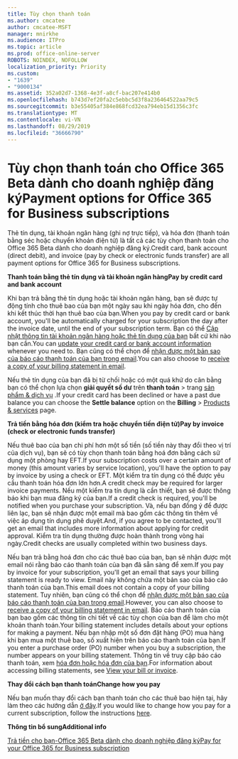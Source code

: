 ```yaml
---
title: Tùy chọn thanh toán
ms.author: cmcatee
author: cmcatee-MSFT
manager: mnirkhe
ms.audience: ITPro
ms.topic: article
ms.prod: office-online-server
ROBOTS: NOINDEX, NOFOLLOW
localization_priority: Priority
ms.custom:
- "1639"
- "9000134"
ms.assetid: 352a02d7-1368-4e3f-a8cf-bac207e414b0
ms.openlocfilehash: b743d7ef20fa2c5ebbc5d3f8a236464522aa79c5
ms.sourcegitcommit: b3e55405af384e868fcd32ea794eb15d1356c3fc
ms.translationtype: MT
ms.contentlocale: vi-VN
ms.lasthandoff: 08/29/2019
ms.locfileid: "36666790"
---
```

# <a name="payment-options-for-office-365-for-business-subscriptions"></a><span data-ttu-id="9fc5e-102">Tùy chọn thanh toán cho Office 365 Beta dành cho doanh nghiệp đăng ký</span><span class="sxs-lookup"><span data-stu-id="9fc5e-102">Payment options for Office 365 for Business subscriptions</span></span>
  
<span data-ttu-id="9fc5e-103">Thẻ tín dụng, tài khoản ngân hàng (ghi nợ trực tiếp), và hóa đơn (thanh toán bằng séc hoặc chuyển khoản điện tử) là tất cả các tùy chọn thanh toán cho Office 365 Beta dành cho doanh nghiệp đăng ký.</span><span class="sxs-lookup"><span data-stu-id="9fc5e-103">Credit card, bank account (direct debit), and invoice (pay by check or electronic funds transfer) are all payment options for Office 365 for Business subscriptions.</span></span>
  
<span data-ttu-id="9fc5e-104">**Thanh toán bằng thẻ tín dụng và tài khoản ngân hàng**</span><span class="sxs-lookup"><span data-stu-id="9fc5e-104">**Pay by credit card and bank account**</span></span>
  
<span data-ttu-id="9fc5e-105">Khi bạn trả bằng thẻ tín dụng hoặc tài khoản ngân hàng, bạn sẽ được tự động tính cho thuê bao của bạn một ngày sau khi ngày hóa đơn, cho đến khi kết thúc thời hạn thuê bao của bạn.</span><span class="sxs-lookup"><span data-stu-id="9fc5e-105">When you pay by credit card or bank account, you'll be automatically charged for your subscription the day after the invoice date, until the end of your subscription term.</span></span> <span data-ttu-id="9fc5e-106">Bạn có thể [Cập nhật thông tin tài khoản ngân hàng hoặc thẻ tín dụng của bạn](https://docs.microsoft.com/office365/admin/subscriptions-and-billing/add-update-or-remove-credit-card-or-bank-account) bất cứ khi nào bạn cần.</span><span class="sxs-lookup"><span data-stu-id="9fc5e-106">You can [update your credit card or bank account information](https://docs.microsoft.com/office365/admin/subscriptions-and-billing/add-update-or-remove-credit-card-or-bank-account) whenever you need to.</span></span> <span data-ttu-id="9fc5e-107">Bạn cũng có thể chọn để [nhận được một bản sao của báo cáo thanh toán của bạn trong email](https://docs.microsoft.com/office365/admin/subscriptions-and-billing/pay-for-your-subscription#receive-a-copy-of-your-billing-statement-in-email).</span><span class="sxs-lookup"><span data-stu-id="9fc5e-107">You can also choose to [receive a copy of your billing statement in email](https://docs.microsoft.com/office365/admin/subscriptions-and-billing/pay-for-your-subscription#receive-a-copy-of-your-billing-statement-in-email).</span></span>
  
<span data-ttu-id="9fc5e-108">Nếu thẻ tín dụng của bạn đã bị từ chối hoặc có một quá khứ do cân bằng bạn có thể chọn lựa chọn **giải quyết số dư** trên **thanh toán** \> trang [sản phẩm & dịch vụ](https://portal.office.com/adminportal/home#/subscriptions) .</span><span class="sxs-lookup"><span data-stu-id="9fc5e-108">If your credit card has been declined or have a past due balance you can choose the **Settle balance** option on the **Billing** \> [Products & services](https://portal.office.com/adminportal/home#/subscriptions) page.</span></span>
  
<span data-ttu-id="9fc5e-109">**Trả tiền bằng hóa đơn (kiểm tra hoặc chuyển tiền điện tử)**</span><span class="sxs-lookup"><span data-stu-id="9fc5e-109">**Pay by invoice (check or electronic funds transfer)**</span></span>
  
<span data-ttu-id="9fc5e-110">Nếu thuê bao của bạn chi phí hơn một số tiền (số tiền này thay đổi theo vị trí của dịch vụ), bạn sẽ có tùy chọn thanh toán bằng hoá đơn bằng cách sử dụng một phòng hay EFT.</span><span class="sxs-lookup"><span data-stu-id="9fc5e-110">If your subscription costs over a certain amount of money (this amount varies by service location), you'll have the option to pay by invoice by using a check or EFT.</span></span> <span data-ttu-id="9fc5e-111">Một kiểm tra tín dụng có thể được yêu cầu thanh toán hóa đơn lớn hơn.</span><span class="sxs-lookup"><span data-stu-id="9fc5e-111">A credit check may be required for larger invoice payments.</span></span> <span data-ttu-id="9fc5e-112">Nếu một kiểm tra tín dụng là cần thiết, bạn sẽ được thông báo khi bạn mua đăng ký của bạn.</span><span class="sxs-lookup"><span data-stu-id="9fc5e-112">If a credit check is required, you'll be notified when you purchase your subscription.</span></span> <span data-ttu-id="9fc5e-113">Và, nếu bạn đồng ý để được liên lạc, bạn sẽ nhận được một email mà bao gồm các thông tin thêm về việc áp dụng tín dụng phê duyệt.</span><span class="sxs-lookup"><span data-stu-id="9fc5e-113">And, if you agree to be contacted, you'll get an email that includes more information about applying for credit approval.</span></span> <span data-ttu-id="9fc5e-114">Kiểm tra tín dụng thường được hoàn thành trong vòng hai ngày.</span><span class="sxs-lookup"><span data-stu-id="9fc5e-114">Credit checks are usually completed within two business days.</span></span>
  
<span data-ttu-id="9fc5e-115">Nếu bạn trả bằng hoá đơn cho các thuê bao của bạn, bạn sẽ nhận được một email nói rằng báo cáo thanh toán của bạn đã sẵn sàng để xem.</span><span class="sxs-lookup"><span data-stu-id="9fc5e-115">If you pay by invoice for your subscription, you'll get an email that says your billing statement is ready to view.</span></span> <span data-ttu-id="9fc5e-116">Email này không chứa một bản sao của báo cáo thanh toán của bạn.</span><span class="sxs-lookup"><span data-stu-id="9fc5e-116">This email does not contain a copy of your billing statement.</span></span> <span data-ttu-id="9fc5e-117">Tuy nhiên, bạn cũng có thể chọn để [nhận được một bản sao của báo cáo thanh toán của bạn trong email](https://docs.microsoft.com/office365/admin/subscriptions-and-billing/pay-for-your-subscription#receive-a-copy-of-your-billing-statement-in-email).</span><span class="sxs-lookup"><span data-stu-id="9fc5e-117">However, you can also choose to [receive a copy of your billing statement in email](https://docs.microsoft.com/office365/admin/subscriptions-and-billing/pay-for-your-subscription#receive-a-copy-of-your-billing-statement-in-email).</span></span> <span data-ttu-id="9fc5e-118">Báo cáo thanh toán của bạn bao gồm các thông tin chi tiết về các tùy chọn của bạn để làm cho một khoản thanh toán.</span><span class="sxs-lookup"><span data-stu-id="9fc5e-118">Your billing statement includes details about your options for making a payment.</span></span> <span data-ttu-id="9fc5e-119">Nếu bạn nhập một số đơn đặt hàng (PO) mua hàng khi bạn mua một thuê bao, số xuất hiện trên báo cáo thanh toán của bạn.</span><span class="sxs-lookup"><span data-stu-id="9fc5e-119">If you enter a purchase order (PO) number when you buy a subscription, the number appears on your billing statement.</span></span> <span data-ttu-id="9fc5e-120">Thông tin về truy cập báo cáo thanh toán, xem [hóa đơn hoặc hóa đơn của bạn](https://docs.microsoft.com/office365/admin/subscriptions-and-billing/view-your-bill-or-invoice).</span><span class="sxs-lookup"><span data-stu-id="9fc5e-120">For information about accessing billing statements, see [View your bill or invoice](https://docs.microsoft.com/office365/admin/subscriptions-and-billing/view-your-bill-or-invoice).</span></span>
  
<span data-ttu-id="9fc5e-121">**Thay đổi cách bạn thanh toán**</span><span class="sxs-lookup"><span data-stu-id="9fc5e-121">**Change how you pay**</span></span>
  
<span data-ttu-id="9fc5e-122">Nếu bạn muốn thay đổi cách bạn thanh toán cho các thuê bao hiện tại, hãy làm theo các hướng dẫn [ở đây](https://docs.microsoft.com/office365/admin/subscriptions-and-billing/change-payment-method).</span><span class="sxs-lookup"><span data-stu-id="9fc5e-122">If you would like to change how you pay for a current subscription, follow the instructions [here](https://docs.microsoft.com/office365/admin/subscriptions-and-billing/change-payment-method).</span></span>
  
<span data-ttu-id="9fc5e-123">**Thông tin bổ sung**</span><span class="sxs-lookup"><span data-stu-id="9fc5e-123">**Additional info**</span></span>
  
[<span data-ttu-id="9fc5e-124">Trả tiền cho bạn-Office 365 Beta dành cho doanh nghiệp đăng ký</span><span class="sxs-lookup"><span data-stu-id="9fc5e-124">Pay for your Office 365 for Business subscription</span></span>](https://docs.microsoft.com/office365/admin/subscriptions-and-billing/pay-for-your-subscription)